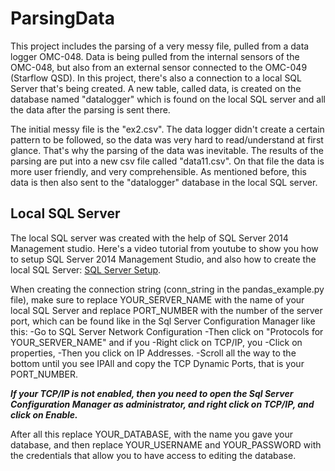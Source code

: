 # ParsingData
 This project includes the parsing of a very messy file, pulled from a data logger OMC-048. Data is being pulled from the internal sensors of the OMC-048, but also from an external sensor connected to the OMC-049 (Starflow QSD). In this project, there's also a connection to a local SQL Server that's being created. A new table, called data, is created on the database named "datalogger" which is found on the local SQL server and all the data after the parsing is sent there.
 
 The initial messy file is the "ex2.csv". The data logger didn't create a certain pattern to be followed, so the data was very hard to read/understand at first glance. That's why the parsing of the data was inevitable. The results of the parsing are put into a new csv file called "data11.csv". On that file the data is more user friendly, and very comprehensible. As mentioned before, this data is then also sent to the "datalogger" database in the local SQL server.
 
 ## Local SQL Server
 
 The local SQL server was created with the help of SQL Server 2014 Management studio. Here's a video tutorial from youtube to show you how to setup SQL Server 2014 Management Studio, and also how to create the local SQL Server: [SQL Server Setup](https://www.youtube.com/watch?v=E_zFM7mzFUg).
 
 When creating the connection string (conn_string in the pandas_example.py file), make sure to replace YOUR_SERVER_NAME with the name of your local SQL Server and replace PORT_NUMBER with the number of the server port, which can be found like in the Sql Server Configuration Manager like this:
-Go to SQL Server Network Configuration
-Then click on "Protocols for YOUR_SERVER_NAME" and if you 
-Right click on TCP/IP, you 
-Click on properties, 
-Then you click on IP Addresses.
-Scroll all the way to the bottom until you see IPAll and copy the TCP Dynamic Ports, that is your PORT_NUMBER.

***If your TCP/IP is not enabled, then you need to open the Sql Server Configuration Manager as administrator, and right click on TCP/IP, and click on Enable.***

 After all this replace YOUR_DATABASE, with the name you gave your database, and then replace YOUR_USERNAME and YOUR_PASSWORD with the credentials that allow you to have access to editing the database.
